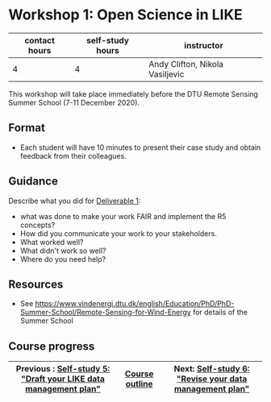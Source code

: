 # Workshop 1: Open Science in LIKE

| contact hours | self-study hours | instructor |
|---|---|---|
| 4 | 4 | Andy Clifton, Nikola Vasiljevic |


This workshop will take place immediately before the DTU Remote Sensing Summer School (7-11 December 2020).

## Format
- Each student will have 10 minutes to present their case study and obtain feedback from their colleagues.

## Guidance

Describe what you did for [Deliverable 1](deliverable1.md):
- what was done to make your work FAIR and implement the R5 concepts?
- How did you communicate your work to your stakeholders.
- What worked well?
- What didn't work so well?
- Where do you need help?

## Resources
- See https://www.vindenergi.dtu.dk/english/Education/PhD/PhD-Summer-School/Remote-Sensing-for-Wind-Energy for details of the Summer School

## Course progress
| Previous : [Self-study 5: "Draft your LIKE data management plan"](../selfstudy5/readme.md) | [Course outline](../readme.md#course-outline) |Next: [Self-study 6: "Revise your data management plan"](../selfstudy6/readme.md) |
|---|---|---|
